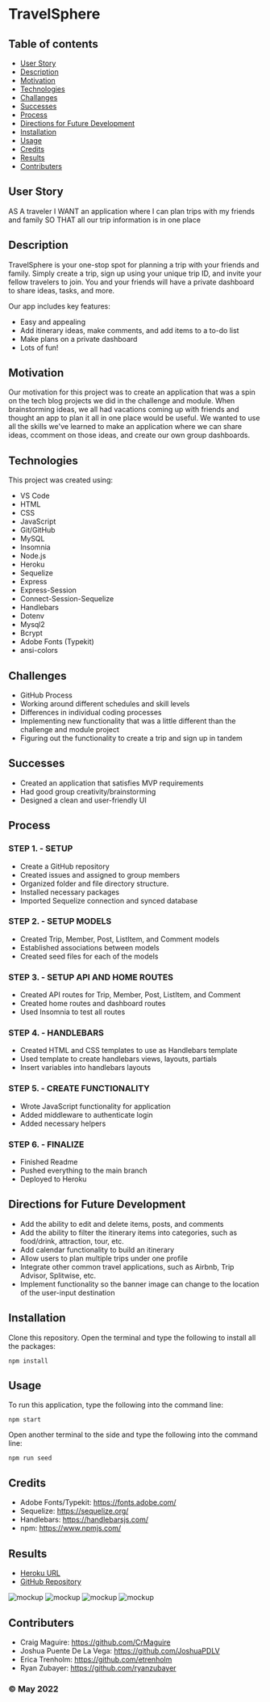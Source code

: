 # TravelSphere

## Table of contents
* [User Story](#user-story)
* [Description](#description)
* [Motivation](#motivation)
* [Technologies](#technologies)
* [Challanges](#challanges)
* [Successes](#successes)
* [Process](#process)
* [Directions for Future Development](#directions-for-future-development)
* [Installation](#installation)
* [Usage](#usage)
* [Credits](#credits)
* [Results](#results)
* [Contributers](#contributers)

## User Story
AS A traveler
I WANT an application where I can plan trips with my friends and family
SO THAT all our trip information is in one place

## Description
TravelSphere is your one-stop spot for planning a trip with your friends and family. Simply create a trip, sign up using your unique trip ID, and invite your fellow travelers to join. You and your friends will have a private dashboard to share ideas, tasks, and more.

Our app includes key features:
* Easy and appealing
* Add itinerary ideas, make comments, and add items to a to-do list
* Make plans on a private dashboard
* Lots of fun!

## Motivation
Our motivation for this project was to create an application that was a spin on the tech blog projects we did in the challenge and module. When brainstorming ideas, we all had vacations coming up with friends and thought an app to plan it all in one place would be useful. We wanted to use all the skills we've learned to make an application where we can share ideas, ccomment on those ideas, and create our own group dashboards.

## Technologies
This project was created using:
* VS Code
* HTML
* CSS
* JavaScript
* Git/GitHub
* MySQL
* Insomnia
* Node.js
* Heroku
* Sequelize
* Express
* Express-Session
* Connect-Session-Sequelize
* Handlebars
* Dotenv
* Mysql2
* Bcrypt
* Adobe Fonts (Typekit)
* ansi-colors

## Challenges
* GitHub Process
* Working around different schedules and skill levels
* Differences in individual coding processes
* Implementing new functionality that was a little different than the challenge and module project
* Figuring out the functionality to create a trip and sign up in tandem

## Successes
* Created an application that satisfies MVP requirements
* Had good group creativity/brainstorming
* Designed a clean and user-friendly UI

## Process
### STEP 1. - SETUP
* Create a GitHub repository
* Created issues and assigned to group members
* Organized folder and file directory structure.
* Installed necessary packages
* Imported Sequelize connection and synced database

### STEP 2. - SETUP MODELS
* Created Trip, Member, Post, ListItem, and Comment models
* Established associations between models
* Created seed files for each of the models

### STEP 3. - SETUP API AND HOME ROUTES
* Created API routes for Trip, Member, Post, ListItem, and Comment
* Created home routes and dashboard routes
* Used Insomnia to test all routes 

### STEP 4. - HANDLEBARS
* Created HTML and CSS templates to use as Handlebars template
* Used template to create handlebars views, layouts, partials
* Insert variables into handlebars layouts

### STEP 5. - CREATE FUNCTIONALITY
* Wrote JavaScript functionality for application
* Added middleware to authenticate login
* Added necessary helpers

### STEP 6. - FINALIZE
* Finished Readme
* Pushed everything to the main branch
* Deployed to Heroku

## Directions for Future Development
* Add the ability to edit and delete items, posts, and comments
* Add the ability to filter the itinerary items into categories, such as food/drink, attraction, tour, etc.
* Add calendar functionality to build an itinerary
* Allow users to plan multiple trips under one profile
* Integrate other common travel applications, such as Airbnb, Trip Advisor, Splitwise, etc.
* Implement functionality so the banner image can change to the location of the user-input destination

## Installation
Clone this repository. Open the terminal and type the following to install all the packages:
```
npm install
```

## Usage
To run this application, type the following into the command line:

```
npm start
``` 

Open another terminal to the side and type the following into the command line:

```
npm run seed
``` 

## Credits
* Adobe Fonts/Typekit: https://fonts.adobe.com/
* Sequelize: https://sequelize.org/
* Handlebars: https://handlebarsjs.com/
* npm: https://www.npmjs.com/

## Results
* [Heroku URL]()
* [GitHub Repository](https://github.com/etrenholm/TravelSphere)


![mockup](/utils/images/project2-mockup1.png)
![mockup](/utils/images/project2-mockup2.png)
![mockup](/utils/images/project2-mockup3.png)
![mockup](/utils/images/project2-mockup4.png)


## Contributers
* Craig Maguire: https://github.com/CrMaguire
* Joshua Puente De La Vega: https://github.com/JoshuaPDLV
* Erica Trenholm: https://github.com/etrenholm
* Ryan Zubayer: https://github.com/ryanzubayer

### ©️ May 2022
